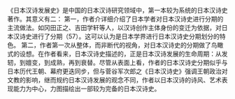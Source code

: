 《日本汉诗发展史》是中国的日本汉诗研究领域中，第一本较为系统的日本汉诗史著作。其意义有二：
第一，作者介详细介绍了日本学者对日本汉诗史进行分期的主流做法。如冈田正之、吉田学轩等人，以汉诗创作主体身份的变迁为依据，对日本汉诗史进行了分期（57）。这可以认为是日本学界进行日本汉诗史分期划分的特色。
第二，作者第一次从整体，而非断代的视角，对日本汉诗史的分期做了鸟瞰式的设想。在作者看来，日本汉诗史描述的，正是日本汉诗发展的生命周期：从发轫，到嬗变，到成熟，再到衰替。尽管从表面上看，作者的日本汉诗史分期似乎与日本历代王朝、幕府更迭同步，但与菅谷军次郎之《日本汉诗史》强调王朝政治对文教的影响，继而规约日本汉诗发展的观念不同，作者以日本汉诗的诗风、艺术表现能力为中心，力图描绘出一部较为完备的日本汉诗史。